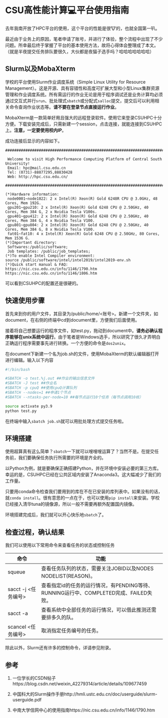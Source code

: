 # CSU​高性能计算:computer:平台使用指南

去年我南开放了HPC平台的使用，这个平台的性能是很:cow:的​，也就全国第一叭。

最近由于业务上的原因，笔者申请了账号，并进行了体验，整个流程中出现了不少问题。所幸最后终于掌握了平台的基本使用方法，故将心得体会整理成了本文。（就是半夜提交任务排队要很久，大伙都是夜猫子选手吗？哈哈哈哈哈哈哈）

## Slurm以及MobaXterm

学校的平台使用Slurm作业调度系统（Simple Linux Utility for Resource Management）。这是开源、具有容错性和高度可扩展大型和小型Linux集群资源管理和作业调度系统。所有需运行的作业无论是用于程序调试还是业务计算均必须通过交互式并行`srun`、批处理式`sbatch`或分配式`salloc`提交，提交后可以利用相关命令查询作业状态等。**请不要在登录节点直接运行作业**。

MobaXterm是一款简单好用且强大的远程登录软件。使用它来登录CSUHPC十分方便。下载安装完成后，只需新建一个session，点击连接，就能连接到CSUHPC上。**注意，一定要使用校内IP**。

成功连接后显示的内容如下。

```
################################################################################

 Welcome to visit High Performance Computing Platform of Central South University!
 Email: hpc@mail.csu.edu.cn
 Tel: (0731)-88877295,88830428
 Web: http://hpc.csu.edu.cn/

################################################################################

(*)Hardware information:
 node0001~node1022: 2 x Intel(R) Xeon(R) Gold 6248R CPU @ 3.0GHz, 48 Cores, Mem 192G.
 gpu201~gpu210: 2 x Intel(R) Xeon(R) Gold 6248 CPU @ 2.50GHz, 40 Cores, Mem 384 G, 2 x Nvidia Tesla V100s.
 gpu401~gpu412: 2 x Intel(R) Xeon(R) Gold 6248 CPU @ 2.50GHz, 40 Cores, Mem 384 G, 4 x Nvidia Tesla V100.
 gpu801~gpu804: 2 x Intel(R) Xeon(R) Gold 6248 CPU @ 2.50GHz, 40 Cores, Mem 384 G, 8 x Nvidia Tesla V100.
 fat01~fat10: 4 x Intel(R) Xeon(R) Gold 6248 CPU @ 2.50GHz, 80 Cores, Mem 1536 G.
(*)Important directory:
 Softwares:/public/software;
 Job templates: /public/job_templates;
(*)To enable Intel Compiler environment:
source /public/software/intel/intel2019/intel2019-env.sh
(*)Quick start manual & FAQ:
https://nic.csu.edu.cn/info/1146/1790.htm
https://nic.csu.edu.cn/info/1146/1806.htm
```

可以看到CSUHPC的配置还是很硬的。

## 快速使用步骤

首先来到你的用户文件，其目录为/public/home/<账号>。新建一个文件夹，如document，在右侧的终端中cd到document里，方便我们后面使用。

接着将自己想要运行的程序文件，如test.py，拖动到document中。**请务必确认程序能够在unix系统中运行**。由于笔者是Windows选手，所以研究了很久才弄明白正确运行程序需要事先进行转换。一个方便的命令是`dos2unix`。

在document下新建一个名为job.sh的文件，使用MobaXterm的默认编辑器打开进行编辑。输入以下内容

```sh
#!/bin/bash

#SBATCH -o test.%j.out ##作业的输出信息文件
#SBATCH -J test ##作业名
#SBATCH -p cpuQ ##使用cpuQ计算队列
#SBATCH --nodes=1 ##申请1个节点
#SBATCH --ntasks-per-node=10 ##每节点运行10个任务（每节点调用10核）

source activate py3.9
python test.py
```

在终端中输入`sbatch job.sh`就可以用批处理方式提交任务啦。

## 环境搭建

使用超算真有这么简单？`sbatch`一下就可以嗖嗖嗖运算了？当然不是。在提交任务前，我们要确保任务执行所需要的环境是齐全的。

以Python为例，就是要确保正确搭建Python，并在环境中安装必要的第三方库。幸运的是，CSUHPC已经在公共区域内安装了Anaconda3。这大幅减少了我们的工作量。

只要用conda命令检查我们要用到的库在不在已安装的库列表中。如果没有的话，就`conda install`。很有意思的一点在于，也可以使用`pip install`来安装。学校已经接入清华tuna的镜像源，所以一般不需要再额外配置国内镜像。

环境搭建完成后，我们就可以开心快乐地`sbatch`了。

## 检查过程，确认结果

我们可以使用以下常用命令来查看任务的状态或控制任务

| 命令                | 功能                                                         |
| ------------------- | ------------------------------------------------------------ |
| squeue              | 查看任务队列的状态，需要关注JOBID以及NODES NODELIST(REASON)。 |
| sacct -j <任务编号> | 查看指定id的任务的运行情况，有PENDING等待、RUNNING运行中、COMPLETED完成、FAILED失败。 |
| sacct -a            | 查看系统中全部任务的运行情况，可以借此推测还需要排多久的队。 |
| scancel <任务编号>  | 取消指定任务编号的任务。                                     |

除此以外，Slurm还有许多的控制命令，详请参见附录。

## 参考

1. 一位学长的CSDN帖子https://blog.csdn.net/weixin_42279314/article/details/109677459

2. 中国科大的Slurm操作手册http://hmli.ustc.edu.cn/doc/userguide/slurm-userguide.pdf
3. 中南大学信网中心的使用指南https://nic.csu.edu.cn/info/1146/1790.htm
